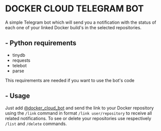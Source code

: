 # DOCKER CLOUD TELEGRAM BOT

A simple Telegram bot which will send you a notification with the status of each one of your linked Docker build's in the selected repositories.

## - Python requirements
- tinydb
- requests
- telebot
- parse

This requirements are needed if you want to use the bot's code 

## - Usage

Just add [@docker_cloud_bot](https://t.me/docker_cloud_bot) and send the link to your Docker repository using the `/link` command in format `/link user/repository` to receive all related notifications. To see or delete your repositories use respectively `/list` and `/delete` commands.

